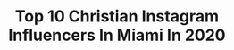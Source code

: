 ---
title: Top 10 Christian Instagram Influencers In Miami In 2020
description: >-
  Find top christian Instagram influencers in Miami in 2020. Most popular hashtags: #tbt #coronavirus #cranchisettantotto #repost.
platform: Instagram
profiles:
  - username: "martincomic"
    fullname: >-
      Martin Moreno
    location: "United States"
    followers: 84304
    engagement: 199
    commentsToLikes: 0.028705
    id: ck5cdv3k9ju4g0i11xlnom3r9
    verified: true
    hashtags: "#beto, #comedy, #marticalopez, #comedy"
  - username: "_alexulloaa_"
    fullname: >-
      Alex Ulloa
    location: "United States"
    followers: 2304
    engagement: 2005
    commentsToLikes: 0.043649
    id: ck6tt9iq19dem0j710xplbx16
    verified: false
    hashtags: "#begreat, #letthekidsplay, #workingfromhome, #begreat"
  - username: "cranchiyachts"
    fullname: >-
      CRANCHI YACHTS
    location: "United States"
    followers: 27661
    engagement: 121
    commentsToLikes: 0.005257
    id: ck5zrxg6lxfj00i14d8toy9md
    verified: false
    hashtags: "#cranchiboatshows, #testdrive, #preownedyachts, #domotic"
  - username: "thatscrispi"
    fullname: >-
      Crispi 🇨🇴🇵🇸
    location: "United States"
    followers: 10850
    engagement: 470
    commentsToLikes: 0.085176
    id: ck5c2x29ey5sd0i11ivz5rh9x
    verified: false
    hashtags: "#covershot, #directorslife, #canon5dmarkiii, #curlygirlmethod"
  - username: "mizzk.o"
    fullname: >-
      Kendra “K.O” Oyesanya
    location: "United States"
    followers: 265726
    engagement: 394
    commentsToLikes: 0.021012
    id: ck0tvz2kqdewp0i19beribmi9
    verified: true
    hashtags: "#watchnow, #tiktok, #captainhook, #music"
  - username: "maxhenryparkour"
    fullname: >-
      Max Henry
    location: "United States"
    followers: 18359
    engagement: 561
    commentsToLikes: 0.024583
    id: ck6u2m9plsmfv0j71rlywro9y
    verified: false
    hashtags: "#saveyourclips, #doitforthefuture"
  - username: "islandboiphotography"
    fullname: >-
      Joey Rosado
    location: "United States"
    followers: 245112
    engagement: 370
    commentsToLikes: 0.014632
    id: ck0tyvdnmo7vb0i19nx1lnwmb
    verified: true
    hashtags: "#myblackisbeautiful, #beautyphotographer, #faith, #strongwomen"
  - username: "michael_vahl_artwork"
    fullname: >-
      Michael Vahl
    location: "United States"
    followers: 15435
    engagement: 193
    commentsToLikes: 0.063952
    id: ck14jfbnuk1pq0i1907i1knr4
    verified: false
    hashtags: "#thomasshelby, #portrait, #quarantineart, #colorado"
  - username: "geraldstylist"
    fullname: >-
      Gerald Santiago
    location: "United States"
    followers: 37821
    engagement: 334
    commentsToLikes: 0.036464
    id: ck135jh5v1qip0i19uu88fwqe
    verified: false
    hashtags: "#bedifferent, #color, #losleo, #teamwork"
  - username: "oliverdog"
    fullname: >-
      Christian Meier
    location: "United States"
    followers: 739668
    engagement: 105
    commentsToLikes: 0.040778
    id: ck6tvbig6l9zk0j71twvakk83
    verified: true
    hashtags: "#coronavirus, #directtv, #elmejorcanaldecineenespa, #usa"
---